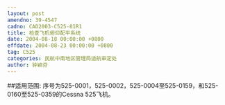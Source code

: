 ```yaml
---
layout: post
amendno: 39-4547
cadno: CAD2003-C525-01R1
title: 检查飞机俯仰配平系统
date: 2004-08-18 00:00:00 +0800
effdate: 2004-08-23 00:00:00 +0800
tag: C525
categories: 民航中南地区管理局适航审定处
author: 钟颖芬
---
```


##适用范围:
序号为525-0001，525-0002，525-0004至525-0159，和525-0160至525-0359的Cessna 525飞机。


